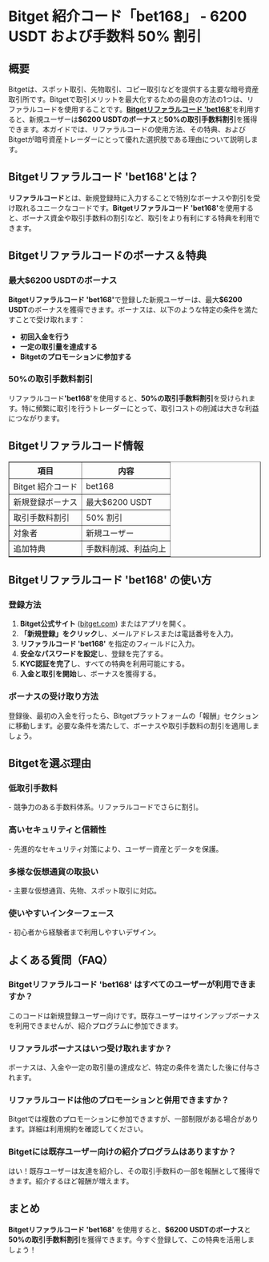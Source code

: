 <h1><strong>Bitget 紹介コード「bet168」 - 6200 USDT および手数料 50% 割引</strong></h1>
<h2><strong>概要</strong></h2>
<p>Bitgetは、スポット取引、先物取引、コピー取引などを提供する主要な暗号資産取引所です。Bitgetで取引メリットを最大化するための最良の方法の1つは、リファラルコードを使用することです。<strong><a href="https://partner.bitget.com/bg/LP3S5U" target="_blank" rel="noopener noreferrer">Bitgetリファラルコード 'bet168'</a></strong>を利用すると、新規ユーザーは<strong>$6200 USDTのボーナス</strong>と<strong>50%の取引手数料割引</strong>を獲得できます。本ガイドでは、リファラルコードの使用方法、その特典、およびBitgetが暗号資産トレーダーにとって優れた選択肢である理由について説明します。</p>

<h2><strong>Bitgetリファラルコード 'bet168'とは？</strong></h2>
<p><strong>リファラルコード</strong>とは、新規登録時に入力することで特別なボーナスや割引を受け取れるユニークなコードです。<strong>Bitgetリファラルコード 'bet168'</strong>を使用すると、ボーナス資金や取引手数料の割引など、取引をより有利にする特典を利用できます。</p>

<h2><strong>Bitgetリファラルコードのボーナス＆特典</strong></h2>
<h3><strong>最大$6200 USDTのボーナス</strong></h3>
<p><strong>Bitgetリファラルコード 'bet168'</strong>で登録した新規ユーザーは、最大<strong>$6200 USDT</strong>のボーナスを獲得できます。ボーナスは、以下のような特定の条件を満たすことで受け取れます：</p>
<ul>
    <li><strong>初回入金を行う</strong></li>
    <li><strong>一定の取引量を達成する</strong></li>
    <li><strong>Bitgetのプロモーションに参加する</strong></li>
</ul>

<h3><strong>50%の取引手数料割引</strong></h3>
<p>リファラルコード<strong>'bet168'</strong>を使用すると、<strong>50%の取引手数料割引</strong>を受けられます。特に頻繁に取引を行うトレーダーにとって、取引コストの削減は大きな利益につながります。</p>

<h2><strong>Bitgetリファラルコード情報</strong></h2>
<table border="1">
    <tr>
        <th>項目</th>
        <th>内容</th>
    </tr>
    <tr>
        <td>Bitget 紹介コード</td>
        <td>bet168</td>
    </tr>
    <tr>
        <td>新規登録ボーナス</td>
        <td>最大$6200 USDT</td>
    </tr>
    <tr>
        <td>取引手数料割引</td>
        <td>50% 割引</td>
    </tr>
    <tr>
        <td>対象者</td>
        <td>新規ユーザー</td>
    </tr>
    <tr>
        <td>追加特典</td>
        <td>手数料削減、利益向上</td>
    </tr>
</table>

<h2><strong>Bitgetリファラルコード 'bet168' の使い方</strong></h2>
<h3><strong>登録方法</strong></h3>
<ol>
    <li><strong>Bitget公式サイト</strong> (<a href="https://www.bitget.com">bitget.com</a>) またはアプリを開く。</li>
    <li><strong>「新規登録」をクリック</strong>し、メールアドレスまたは電話番号を入力。</li>
    <li><strong>リファラルコード 'bet168'</strong> を指定のフィールドに入力。</li>
    <li><strong>安全なパスワードを設定</strong>し、登録を完了する。</li>
    <li><strong>KYC認証を完了</strong>し、すべての特典を利用可能にする。</li>
    <li><strong>入金と取引を開始</strong>し、ボーナスを獲得する。</li>
</ol>

<h3><strong>ボーナスの受け取り方法</strong></h3>
<p>登録後、最初の入金を行ったら、Bitgetプラットフォームの「報酬」セクションに移動します。必要な条件を満たして、ボーナスや取引手数料の割引を適用しましょう。</p>

<h2><strong>Bitgetを選ぶ理由</strong></h2>
<h3><strong>低取引手数料</strong></h3>
<p>- 競争力のある手数料体系。リファラルコードでさらに割引。</p>
<h3><strong>高いセキュリティと信頼性</strong></h3>
<p>- 先進的なセキュリティ対策により、ユーザー資産とデータを保護。</p>
<h3><strong>多様な仮想通貨の取扱い</strong></h3>
<p>- 主要な仮想通貨、先物、スポット取引に対応。</p>
<h3><strong>使いやすいインターフェース</strong></h3>
<p>- 初心者から経験者まで利用しやすいデザイン。</p>

<h2><strong>よくある質問（FAQ）</strong></h2>
<h3><strong>Bitgetリファラルコード 'bet168' はすべてのユーザーが利用できますか？</strong></h3>
<p>このコードは新規登録ユーザー向けです。既存ユーザーはサインアップボーナスを利用できませんが、紹介プログラムに参加できます。</p>

<h3><strong>リファラルボーナスはいつ受け取れますか？</strong></h3>
<p>ボーナスは、入金や一定の取引量の達成など、特定の条件を満たした後に付与されます。</p>

<h3><strong>リファラルコードは他のプロモーションと併用できますか？</strong></h3>
<p>Bitgetでは複数のプロモーションに参加できますが、一部制限がある場合があります。詳細は利用規約を確認してください。</p>

<h3><strong>Bitgetには既存ユーザー向けの紹介プログラムはありますか？</strong></h3>
<p>はい！既存ユーザーは友達を紹介し、その取引手数料の一部を報酬として獲得できます。紹介するほど報酬が増えます。</p>

<h2><strong>まとめ</strong></h2>
<p><strong>Bitgetリファラルコード 'bet168'</strong> を使用すると、<strong>$6200 USDTのボーナス</strong>と<strong>50%の取引手数料割引</strong>を獲得できます。今すぐ登録して、この特典を活用しましょう！</p>
